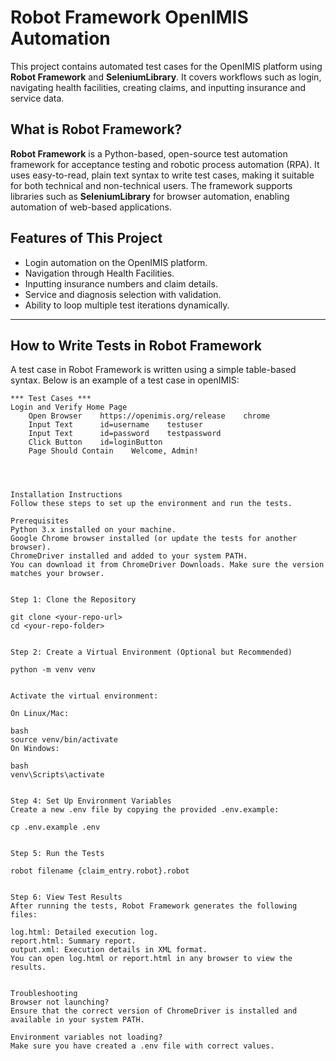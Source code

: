 # Robot Framework OpenIMIS Automation

This project contains automated test cases for the OpenIMIS platform using **Robot Framework** and **SeleniumLibrary**. It covers workflows such as login, navigating health facilities, creating claims, and inputting insurance and service data. 

## What is Robot Framework?

**Robot Framework** is a Python-based, open-source test automation framework for acceptance testing and robotic process automation (RPA). It uses easy-to-read, plain text syntax to write test cases, making it suitable for both technical and non-technical users. The framework supports libraries such as **SeleniumLibrary** for browser automation, enabling automation of web-based applications.

## Features of This Project
- Login automation on the OpenIMIS platform.
- Navigation through Health Facilities.
- Inputting insurance numbers and claim details.
- Service and diagnosis selection with validation.
- Ability to loop multiple test iterations dynamically.

---

## How to Write Tests in Robot Framework

A test case in Robot Framework is written using a simple table-based syntax. Below is an example of a test case in openIMIS:

```robot
*** Test Cases ***
Login and Verify Home Page
    Open Browser    https://openimis.org/release    chrome
    Input Text      id=username    testuser
    Input Text      id=password    testpassword
    Click Button    id=loginButton
    Page Should Contain    Welcome, Admin!




Installation Instructions
Follow these steps to set up the environment and run the tests.

Prerequisites
Python 3.x installed on your machine.
Google Chrome browser installed (or update the tests for another browser).
ChromeDriver installed and added to your system PATH.
You can download it from ChromeDriver Downloads. Make sure the version matches your browser.


Step 1: Clone the Repository

git clone <your-repo-url>
cd <your-repo-folder>


Step 2: Create a Virtual Environment (Optional but Recommended)

python -m venv venv


Activate the virtual environment:

On Linux/Mac:

bash
source venv/bin/activate
On Windows:

bash
venv\Scripts\activate


Step 4: Set Up Environment Variables
Create a new .env file by copying the provided .env.example:

cp .env.example .env


Step 5: Run the Tests

robot filename {claim_entry.robot}.robot


Step 6: View Test Results
After running the tests, Robot Framework generates the following files:

log.html: Detailed execution log.
report.html: Summary report.
output.xml: Execution details in XML format.
You can open log.html or report.html in any browser to view the results.


Troubleshooting
Browser not launching?
Ensure that the correct version of ChromeDriver is installed and available in your system PATH.

Environment variables not loading?
Make sure you have created a .env file with correct values.

